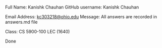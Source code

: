 Full Name: Kanishk Chauhan
GitHub username: Kanishk Chauhan

Email Address: kc303218@ohio.edu
Message: All answers are recorded in answers.md file

Class: CS 5900-100
       LEC (1640)


Done